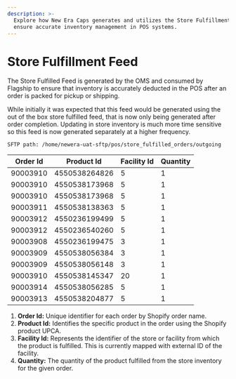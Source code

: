 ```yaml
---
description: >-
  Explore how New Era Caps generates and utilizes the Store Fulfillment Feed to
  ensure accurate inventory management in POS systems.
---
```


# Store Fulfillment Feed

The Store Fulfilled Feed is generated by the OMS and consumed by Flagship to ensure that inventory is accurately deducted in the POS after an order is packed for pickup or shipping.

While initially it was expected that this feed would be generated using the out of the box store fulfilled feed, that is now only being generated after order completion. Updating in store inventory is much more time sensitive so this feed is now generated separately at a higher frequency.

```
SFTP path: /home/newera-uat-sftp/pos/store_fulfilled_orders/outgoing
```

| Order Id | Product Id    | Facility Id | Quantity |
| -------- | ------------- | ----------- | -------- |
| 90003910 | 4550538264826 | 5           | 1        |
| 90003910 | 4550538173968 | 5           | 1        |
| 90003910 | 4550538173968 | 5           | 1        |
| 90003911 | 4550538138363 | 5           | 1        |
| 90003912 | 4550236199499 | 5           | 1        |
| 90003912 | 4550236540260 | 5           | 1        |
| 90003908 | 4550236199475 | 3           | 1        |
| 90003909 | 4550538056384 | 3           | 1        |
| 90003909 | 4550538056148 | 3           | 1        |
| 90003910 | 4550538145347 | 20          | 1        |
| 90003914 | 4550538056285 | 5           | 1        |
| 90003913 | 4550538204877 | 5           | 1        |

1. **Order Id:** Unique identifier for each order by Shopify order name.
2. **Product Id:** Identifies the specific product in the order using the Shopify product UPCA.
3. **Facility Id:** Represents the identifier of the store or facility from which the product is fulfilled. This is currently mapped with external ID of the facility.
4. **Quantity:** The quantity of the product fulfilled from the store inventory for the given order.

